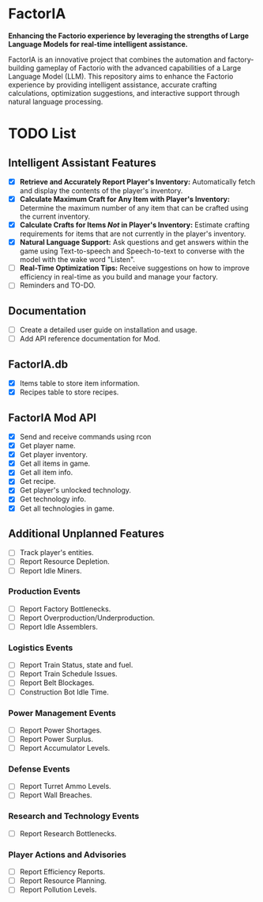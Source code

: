 # FactorIA

**Enhancing the Factorio experience by leveraging the strengths of Large Language Models for real-time intelligent assistance.**

FactorIA is an innovative project that combines the automation and factory-building gameplay of Factorio with the advanced capabilities of a Large Language Model (LLM). This repository aims to enhance the Factorio experience by providing intelligent assistance, accurate crafting calculations, optimization suggestions, and interactive support through natural language processing.

# TODO List
## Intelligent Assistant Features
- [X] **Retrieve and Accurately Report Player's Inventory:** Automatically fetch and display the contents of the player's inventory.
- [X] **Calculate Maximum Craft for Any Item with Player's Inventory:** Determine the maximum number of any item that can be crafted using the current inventory.
- [X] **Calculate Crafts for Items *Not* in Player's Inventory:** Estimate crafting requirements for items that are not currently in the player's inventory.
- [X] **Natural Language Support:** Ask questions and get answers within the game using Text-to-speech and Speech-to-text to converse with the model with the wake word "Listen".
- [ ] **Real-Time Optimization Tips:** Receive suggestions on how to improve efficiency in real-time as you build and manage your factory.
- [ ] Reminders and TO-DO.
      
## Documentation
- [ ] Create a detailed user guide on installation and usage.
- [ ] Add API reference documentation for Mod.

## FactorIA.db
- [X] Items table to store item information.
- [X] Recipes table to store recipes.

## FactorIA Mod API
- [X] Send and receive commands using rcon
- [X] Get player name.
- [X] Get player inventory.
- [X] Get all items in game.
- [X] Get all item info.
- [X] Get recipe.
- [X] Get player's unlocked technology.
- [X] Get technology info.
- [X] Get all technologies in game.

## Additional Unplanned Features
- [ ] Track player's entities.
- [ ] Report Resource Depletion.
- [ ] Report Idle Miners.
### Production Events
- [ ] Report Factory Bottlenecks.
- [ ] Report Overproduction/Underproduction.
- [ ] Report Idle Assemblers.
### Logistics Events
- [ ] Report Train Status, state and fuel.
- [ ] Report Train Schedule Issues.
- [ ] Report Belt Blockages.
- [ ] Construction Bot Idle Time.
### Power Management Events
- [ ] Report Power Shortages.
- [ ] Report Power Surplus.
- [ ] Report Accumulator Levels.
### Defense Events
- [ ] Report Turret Ammo Levels.
- [ ] Report Wall Breaches.
### Research and Technology Events
- [ ] Report Research Bottlenecks.
### Player Actions and Advisories
- [ ] Report Efficiency Reports.
- [ ] Report Resource Planning.
- [ ] Report Pollution Levels.
